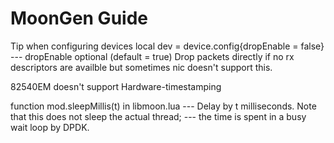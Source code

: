 # MoonGen Guide #

Tip when configuring devices
local dev = device.config{dropEnable = false}
--- dropEnable optional (default = true) Drop packets directly if no rx descriptors are availble
but sometimes nic doesn't support this.

82540EM doesn't support Hardware-timestamping

function mod.sleepMillis(t) in libmoon.lua
--- Delay by t milliseconds. Note that this does not sleep the actual thread;
--- the time is spent in a busy wait loop by DPDK.
